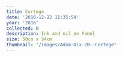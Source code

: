```yaml
---
title: Cortege
date: '2016-12-22 11:35:54'
year: '2016'
collected: N
description: Ink and oil on Panel
size: 50cm x 34cm
thumbnail: "/images/Adam-Dix-20--Cortege"
---
```

